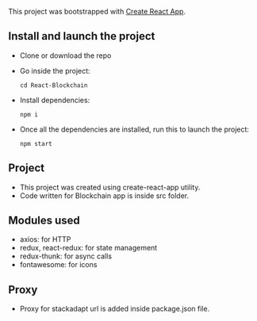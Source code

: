 This project was bootstrapped with [Create React App](https://github.com/facebook/create-react-app).

## Install and launch the project
- Clone or download the repo
- Go inside the project:
  
  `cd React-Blockchain`
- Install dependencies: 

  `npm i`
- Once all the dependencies are installed, run this to launch the project:

  `npm start`

## Project
- This project was created using create-react-app utility.
- Code written for Blockchain app is inside src folder.

## Modules used
- axios: for HTTP
- redux, react-redux: for state management
- redux-thunk: for async calls
- fontawesome: for icons

## Proxy
- Proxy for stackadapt url is added inside package.json file.


